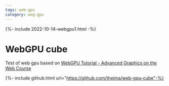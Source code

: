 ```yaml
---
tags: web-gpu
category: weg-gpu
---
```


{%- include 2022-10-14-webgpu1.html -%}

# WebGPU cube

Test of web gpu based on [WebGPU Tutorial - Advanced Graphics on the Web Course](https://www.youtube.com/watch?v=KTFFdZSDiTU)

{%- include github.html url="https://github.com/theima/web-gpu-cube"-%}